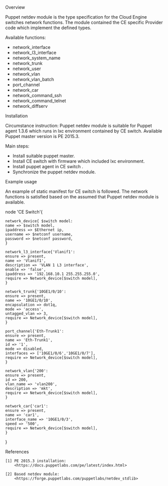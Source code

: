 Overview

Puppet netdev module is the type specification for the Cloud Engine switches network functions. The module contained the CE specific Provider code which implement the defined types.

Available functions:
 - network_interface
 - network_l3_interface
 - network_system_name
 - network_trunk
 - network_user
 - network_vlan
 - network_vlan_batch
 - port_channel
 - network_car
 - network_command_ssh
 - network_command_telnet
 - network_diffserv

Installation

Circumstance instruction:
Puppet netdev module is suitable for Puppet agent 1.3.6 which runs in lxc environment contained by CE switch.
Available Puppet master version is PE 2015.3. 

Main steps:
 - Install suitable puppet master.
 - Install CE switch with firmware which included lxc environment.
 - Install puppet agent in CE switch .
 - Synchronize the puppet netdev module.

Example usage

An example of static manifest for CE switch is followed. The network functions is satisfied based on the assumed that Puppet netdev module is available.

node 'CE Switch'{
    
	network_device{ $switch model:
	name => $switch model,
	ipaddress => $Ethernet ip,
	username => $netconf username,
	password => $netconf password,
	}
	
	network_l3_interface{'Vlanif1':
    ensure => present,
	name => 'Vlanif1',
	description => 'VLAN 1 L3 interface',
	enable => 'false',
	ipaddress => '192.168.10.1 255.255.255.0',
	require => Network_device[$switch model],
	}
	
	network_trunk{'10GE1/0/10':
	ensure => present,
	name => '10GE1/0/10',
	encapsulation => dot1q,
	mode => 'access',
    untagged_vlan => 3, 
	require => Network_device[$switch model],
    }
	
	port_channel{'Eth-Trunk1':
	ensure => present,
	name => 'Eth-Trunk1',
	id => '1',
	mode => disabled,
    interfaces => ['10GE1/0/6','10GE1/0/7'],	
	require => Network_device[$switch model],
    }
	
	network_vlan{'200':
	ensure => present,
	id => 200,
	vlan_name => 'vlan200',
    description => 'mkt', 
	require => Network_device[$switch model],
	}
    
	network_car{'car1':
	ensure => present,
	name => 'car1',
	interface_name => '10GE1/0/3',
	speed => '500',
    require => Network_device[$switch model],
    }
}  

References

    [1] PE 2015.3 installation: 
        <https://docs.puppetlabs.com/pe/latest/index.html>

    [2] Based netdev module:
        <https://forge.puppetlabs.com/puppetlabs/netdev_stdlib>